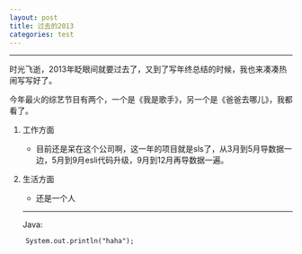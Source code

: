 ```yaml
---
layout: post
title: 过去的2013
categories: test
---
```


***************************
时光飞逝，2013年眨眼间就要过去了，又到了写年终总结的时候，我也来凑凑热闹写写好了。

今年最火的综艺节目有两个，一个是《我是歌手》，另一个是《爸爸去哪儿》，我都看了。

1. 工作方面
	* 目前还是呆在这个公司啊，这一年的项目就是sls了，从3月到5月导数据一边，5月到9月esli代码升级，9月到12月再导数据一遍。
	
	
	
2. 生活方面
	* 还是一个人
	
	************
	Java:
	
``` 
	System.out.println("haha");
```	